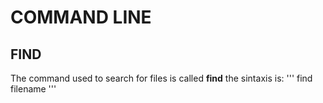 # COMMAND LINE 

## FIND
The command used to search for files is called **find**
the sintaxis is: 
'''
find filename
'''
